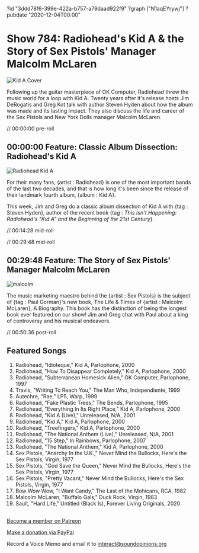 ?id "3ddd78f6-399e-422a-b757-a79daad922f9"
?graph ["N1aqEYrywj"]
?pubdate "2020-12-04T00:00"
# Show 784: Radiohead's Kid A & the Story of Sex Pistols' Manager Malcolm McLaren

![Kid A Cover](https://static.soundopinions.org/images/2020/kida.jpeg)

Following up the guitar masterpiece of OK Computer, Radiohead threw the music world for a loop with Kid A. Twenty years after it's release hosts Jim DeRogatis and Greg Kot talk with author Steven Hyden about how the album was made and its lasting impact. They also discuss the life and career of the Sex Pistols and New York Dolls manager Malcolm McLaren. 

// 00:00:00 pre-roll



## 00:00:00 Feature: Classic Album Dissection: Radiohead's Kid A

![Radiohead Kid A](https://static.soundopinions.org/assets/784/08.jpg)

For their many fans, {artist : Radiohead} is one of the most important bands of the last two decades, and that is how long it's been since the release of their landmark fourth album, {album : Kid A}.

This week, Jim and Greg do a classic album dissection of Kid A with {tag : Steven Hyden}, author of the recent book {tag : *This Isn't Happening: Radiohead's "Kid A" and the Beginning of the 21st Century*}.

// 00:14:28 mid-roll

// 00:29:48 mid-roll



## 00:29:48 Feature: The Story of Sex Pistols' Manager Malcolm McLaren

![malcolm](https://static.soundopinions.org/images/2020/malcolm.jpeg)

The music marketing maestro behind the {artist : Sex Pistols} is the subject of {tag : Paul Gorman}'s new book, The Life & Times of {artist : Malcolm McLaren}, A Biography. This book has the distinction of being the longest book ever featured on our show! Jim and Greg chat with Paul about a king of controversy and his musical endeavors.

// 00:50:36 post-roll



## Featured Songs

1. Radiohead, "Idioteque," Kid A, Parlophone, 2000
2. Radiohead, "How To Disappear Completely," Kid A, Parlophone, 2000
3. Radiohead, "Subterranean Homesick Alien," OK Computer, Parlophone, 1997
4. Travis, "Writing To Reach You," The Man Who, Independiente, 1999
5. Autechre, "Rae," LP5, Warp, 1999
6. Radiohead, "Fake Plastic Trees," The Bends, Parlophone, 1995
7. Radiohead, "Everything In Its Right Place," Kid A, Parlophone, 2000
8. Radiohead, "Kid A (Live)," Unreleased, N/A, 2001
9. Radiohead, "Kid A," Kid A, Parlophone, 2000
10. Radiohead, "Treefingers," Kid A, Parlophone, 2000
11. Radiohead, "The National Anthem (Live)," Unreleased, N/A, 2001
12. Radiohead, "15 Step," In Rainbows, Parlophone, 2007
13. Radiohead, "The National Anthem," Kid A, Parlophone, 2000
14. Sex Pistols, "Anarchy In the U.K.," Never Mind the Bullocks, Here's the Sex Pistols, Virgin, 1977
15. Sex Pistols, "God Save the Queen," Never Mind the Bullocks, Here's the Sex Pistols, Virgin, 1977
16. Sex Pistols, "Pretty Vacant," Never Mind the Bullocks, Here's the Sex Pistols, Virgin, 1977
17. Bow Wow Wow, "I Want Candy," The Last of the Mohicans, RCA, 1982
18. Malcolm McLaren, "Buffalo Gals," Duck Rock, Virgin, 1983
19. Sault, "Hard Life," Untitled (Black Is), Forever Living Originals, 2020



## 

[Become a member on Patreon](https://www.patreon.com/soundopinions)

[Make a donation via PayPal](https://bit.ly/36zIhZK)

Record a Voice Memo and email it to interact@soundopinions.org 